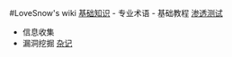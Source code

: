 #LoveSnow's wiki
[基础知识](webbase.md)
	- 专业术语
	- 基础教程
[渗透测试](pentest.md)
- 信息收集
- 漏洞挖掘
[杂记](think.md)

